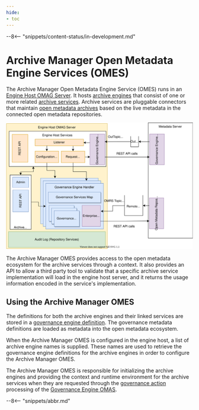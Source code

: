 ```yaml
---
hide:
- toc
---
```


<!-- SPDX-License-Identifier: CC-BY-4.0 -->
<!-- Copyright Contributors to the Egeria project. -->

--8<-- "snippets/content-status/in-development.md"

# Archive Manager Open Metadata Engine Services (OMES)

The Archive Manager Open Metadata Engine Service (OMES) runs in an [Engine Host OMAG Server](/concepts/engine-host). It hosts [archive engines](/concepts/archive-engine) that consist of one or more related [archive services](/guides/developer/archive-services/overview).  Archive services are pluggable connectors that maintain [open metadata archives](/concepts/open-metadata-archive) based on the live metadata in the connected open metadata repositories.

![Archive Manager OMES](archive-engine-services-internals.svg)

The Archive Manager OMES provides access to the open metadata ecosystem for the archive services through a context. It also provides an API to allow a third party tool to validate that a specific archive service implementation will load in the engine host server, and it returns the usage information encoded in the service's implementation.

## Using the Archive Manager OMES

The definitions for both the archive engines and their linked services are stored in a [governance engine definition](/concepts/governance-engine-definition).  The governance metadata definitions are loaded as metadata into the open metadata ecosystem.

When the Archive Manager OMES is configured in the engine host, a list of archive engine names is supplied.  These names are used to retrieve the governance engine definitions for the archive engines in order to configure the Archive Manager OMES.

The Archive Manager OMES is responsible for initializing the archive engines and providing the context and runtime environment for the archive services when they are requested through the [governance action](/concepts/governance-action) processing of the [Governance Engine OMAS](/services/omas/governance-engine/overview).

--8<-- "snippets/abbr.md"
